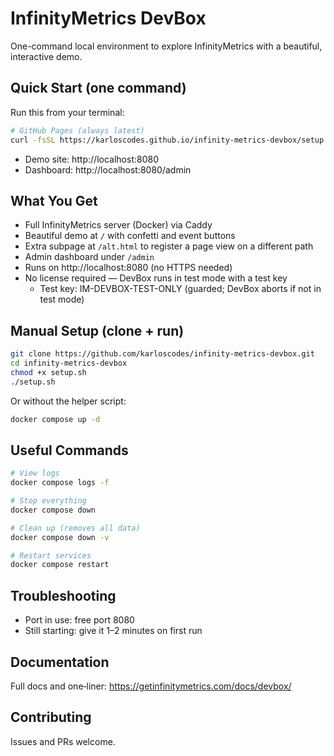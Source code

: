 # InfinityMetrics DevBox

One-command local environment to explore InfinityMetrics with a beautiful, interactive demo.

## Quick Start (one command)

Run this from your terminal:

```bash
# GitHub Pages (always latest)
curl -fsSL https://karloscodes.github.io/infinity-metrics-devbox/setup.sh | bash
```

- Demo site: http://localhost:8080
- Dashboard: http://localhost:8080/admin

## What You Get

- Full InfinityMetrics server (Docker) via Caddy
- Beautiful demo at `/` with confetti and event buttons
- Extra subpage at `/alt.html` to register a page view on a different path
- Admin dashboard under `/admin`
- Runs on http://localhost:8080 (no HTTPS needed)
- No license required — DevBox runs in test mode with a test key
  - Test key: IM-DEVBOX-TEST-ONLY (guarded; DevBox aborts if not in test mode)

## Manual Setup (clone + run)

```bash
git clone https://github.com/karloscodes/infinity-metrics-devbox.git
cd infinity-metrics-devbox
chmod +x setup.sh
./setup.sh
```

Or without the helper script:

```bash
docker compose up -d
```

## Useful Commands

```bash
# View logs
docker compose logs -f

# Stop everything
docker compose down

# Clean up (removes all data)
docker compose down -v

# Restart services
docker compose restart
```

## Troubleshooting

- Port in use: free port 8080
- Still starting: give it 1–2 minutes on first run

## Documentation

Full docs and one‑liner: https://getinfinitymetrics.com/docs/devbox/

## Contributing

Issues and PRs welcome.
